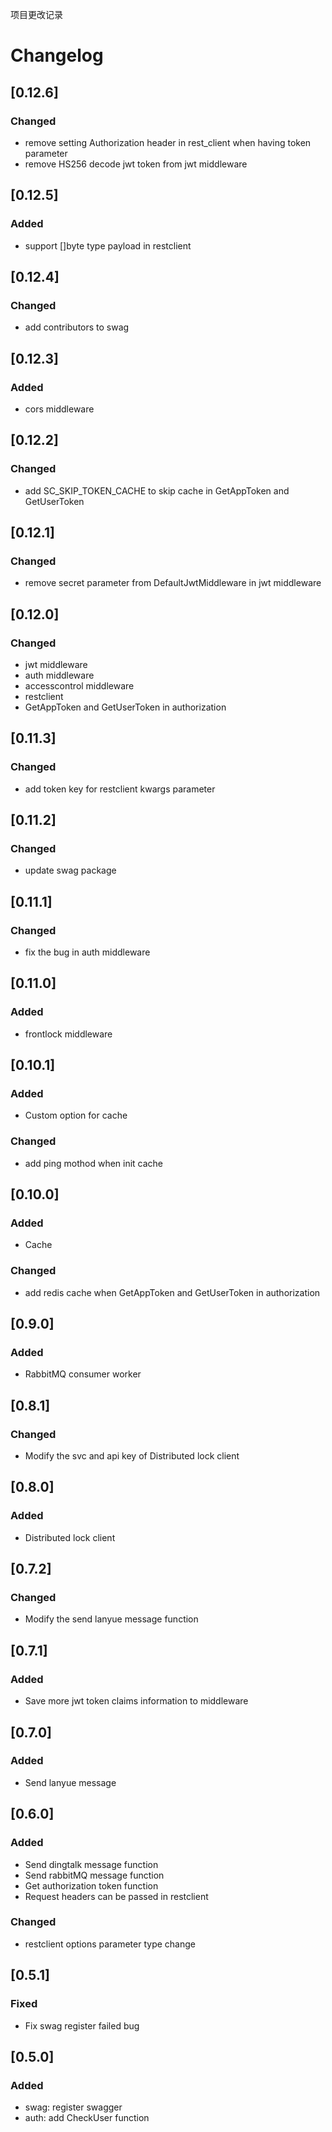 项目更改记录
# Changelog
## [0.12.6]
### Changed
- remove setting Authorization header in rest_client when having token parameter
- remove HS256 decode jwt token from jwt middleware

## [0.12.5]
### Added
- support []byte type payload in restclient

## [0.12.4]
### Changed
- add contributors to swag

## [0.12.3]
### Added
- cors middleware

## [0.12.2]
### Changed
- add SC_SKIP_TOKEN_CACHE to skip cache in GetAppToken and GetUserToken

## [0.12.1]
### Changed
- remove secret parameter from DefaultJwtMiddleware in jwt middleware

## [0.12.0]
### Changed
- jwt middleware
- auth middleware
- accesscontrol middleware
- restclient
- GetAppToken and GetUserToken in authorization

## [0.11.3]
### Changed
- add token key for restclient kwargs parameter

## [0.11.2]
### Changed
- update swag package

## [0.11.1]
### Changed
- fix the bug in auth middleware

## [0.11.0]
### Added
- frontlock middleware

## [0.10.1]
### Added
- Custom option for cache
### Changed
- add ping mothod when init cache

## [0.10.0]
### Added
- Cache
### Changed
- add redis cache when GetAppToken and GetUserToken in authorization

## [0.9.0]
### Added
- RabbitMQ consumer worker

## [0.8.1]
### Changed
- Modify the svc and api key of Distributed lock client

## [0.8.0]
### Added
- Distributed lock client

## [0.7.2]
### Changed
- Modify the send lanyue message function

## [0.7.1]
### Added
- Save more jwt token claims information to middleware

## [0.7.0]
### Added
- Send lanyue message

## [0.6.0]
### Added
- Send dingtalk message function
- Send rabbitMQ message function
- Get authorization token function
- Request headers can be passed in restclient
### Changed
- restclient options parameter type change

## [0.5.1]
### Fixed
- Fix swag register failed bug

## [0.5.0]
### Added
- swag: register swagger
- auth: add CheckUser function